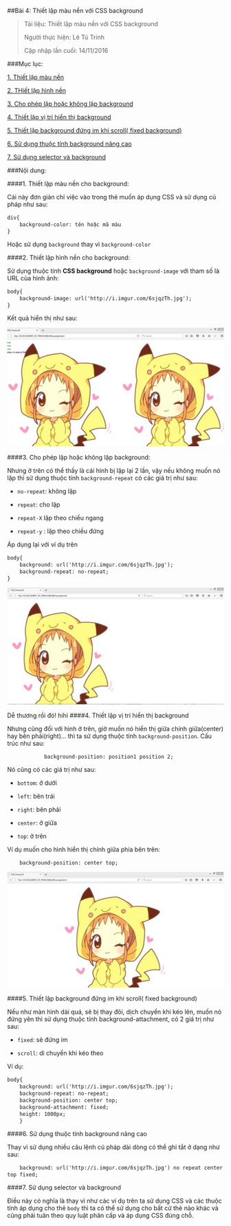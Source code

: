 ##Bài 4: Thiết lập màu nền với CSS background

>Tài liệu: Thiết lập màu nền với CSS background
>
>Người thực hiện: Lê Tú Trinh
>
>Cập nhập lần cuối: 14/11/2016

###Mục lục:

[1. Thiết lập màu nền](#1)

[2. THiết lập hình nền](#2)

[3. Cho phép lặp hoặc không lặp background](#3)

[4. Thiết lập vị trí hiển thị background](#4)

[5. Thiết lập background đứng im khi scroll( fixed background)](#5)

[6. Sử dụng thuộc tính background nâng cao](#6)

[7. Sử dụng selector và background](#7)

###Nội dung:

<a name="1"></a>
####1. Thiết lập màu nền cho background:

Cái này đơn giản chỉ việc vào trong thẻ muốn áp dụng CSS và sử dụng cú pháp như sau:

```
div{
	background-color: tên hoặc mã màu 
}
```
Hoặc sử dụng `background` thay vì `background-color`

<a name="2"></a>
####2. Thiết lập hình nền cho background:

Sử dụng thuộc tính **CSS background** hoặc `background-image` với tham số là URL của hình ảnh:

```
body{
	background-image: url('http://i.imgur.com/6sjqzTh.jpg');
}
```

Kết quả hiển thị như sau:

![a](https://github.com/TrinhTu/web_developer/blob/master/Task10_CSS_Course_02/Bai04_Background/image/a.png)

<a name="3"></a>
####3. Cho phép lặp hoặc không lặp background:

Nhưng ở trên có thể thấy là cái hình bị lặp lại 2 lần, vậy nếu không muốn nó lặp thì sử dụng thuộc tính `background-repeat` có các giá trị như sau:

- `no-repeat`: không lặp

- `repeat`: cho lặp

- `repeat-X` lặp theo chiều ngang

- `repeat-y` : lặp theo chiều đứng

Áp dụng lại với ví dụ trên

```
body{
	background: url('http://i.imgur.com/6sjqzTh.jpg');
	background-repeat: no-repeat;
}
```

![b](https://github.com/TrinhTu/web_developer/blob/master/Task10_CSS_Course_02/Bai04_Background/image/b.png)

Dễ thương rồi đó! hihi
<a name="4"></a>
####4. Thiết lập vị trí hiển thị background

Nhưng cũng đối với hình ở trên, giờ muốn nó hiển thị giữa chính giữa(center) hay bên phải(right)... thì ta sử dụng thuộc tính `background-position`. Cấu trúc như sau:

```
			background-position: position1 position 2;
```

Nó cũng có các giá trị như sau:

- `bottom`: ở dưới

- `left`: bên trái

- `right`: bên phải

- `center`: ở giữa

- `top`: ở trên

Ví dụ muốn cho hình hiển thị chính giữa phía bên trên:

```
	background-position: center top;
```

![c](https://github.com/TrinhTu/web_developer/blob/master/Task10_CSS_Course_02/Bai04_Background/image/c.png)

<a name="5"></a>
####5. Thiết lập background đứng im khi scroll( fixed background)

Nếu như màn hình dài quá, sẽ bị thay đôi, dịch chuyển khi kéo lên, muốn nó đứng yên thì sử dụng thuộc tính background-attachment, có 2 giá trị như sau:

- `fixed`: sẽ đứng im

- `scroll`: di chuyển khi kéo theo

Ví dụ:

```
body{
	background: url('http://i.imgur.com/6sjqzTh.jpg');
	background-repeat: no-repeat;
	background-position: center top;
	background-attachment: fixed;
	height: 1000px;
	}
```
<a name="6"></a>
####6. Sử dụng thuộc tính background nâng cao

Thay vì sử dụng nhiều câu lệnh cú pháp dài dòng có thể ghi tắt ở dạng như sau:

```
	background: url('http://i.imgur.com/6sjqzTh.jpg') no repeat center top fixed;
```
<a name="7"></a>
####7. Sử dụng selector và background

Điều này có nghĩa là thay vì như các ví dụ trên ta sử dung CSS và các thuộc tính áp dụng cho  thẻ `body` thì ta có thể sử dụng cho bất cứ thẻ nào khác và cũng phải tuân theo quy luật phân cấp và áp dụng CSS đúng chỗ. 
